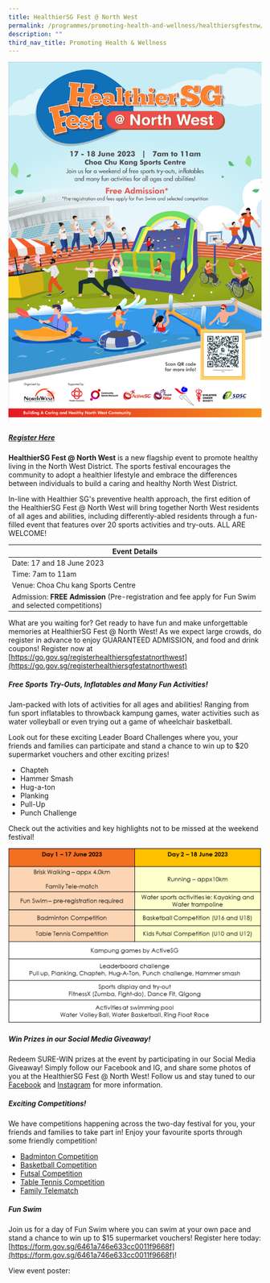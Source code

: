 ```yaml
---
title: HealthierSG Fest @ North West
permalink: /programmes/promoting-health-and-wellness/healthiersgfestnw/
description: ""
third_nav_title: Promoting Health & Wellness
---
```

![](/images/hsg%20main%20poster%203.png)
##### [Register Here](https://go.gov.sg/registerhealthiersgfestatnorthwest)

**HealthierSG Fest @ North West** is a new flagship event to promote healthy living in the North West District. The sports festival encourages the community to adopt a healthier lifestyle and embrace the differences between individuals to build a caring and healthy North West District.

In-line with Healthier SG's preventive health approach, the first edition of the HealthierSG Fest @ North West will bring together North West residents of all ages and abilities, including differently-abled residents through a fun-filled event that features over 20 sports activities and try-outs. ALL ARE WELCOME!

| Event Details | 
| -------- | 
| Date: 17 and 18 June 2023     | 
| Time: 7am to 11am | 
| Venue: Choa Chu kang Sports Centre     | 
| Admission: **FREE Admission** (Pre-registration and fee apply for Fun Swim and selected competitions)   | 

What are you waiting for? Get ready to have fun and make unforgettable memories at HealthierSG Fest @ North West! As we expect large crowds, do register in advance to enjoy GUARANTEED ADMISSION, and food and drink coupons! Register now at [https://go.gov.sg/registerhealthiersgfestatnorthwest](https://go.gov.sg/registerhealthiersgfestatnorthwest)

##### Free Sports Try-Outs, Inflatables and Many Fun Activities!

Jam-packed with lots of activities for all ages and abilities! Ranging from fun sport inflatables to throwback kampung games, water activities such as water volleyball or even trying out a game of wheelchair basketball.

Look out for these exciting Leader Board Challenges where you, your friends and families can participate and stand a chance to win up to $20 supermarket vouchers and other exciting prizes!
* Chapteh
* Hammer Smash
* Hug-a-ton
* Planking
* Pull-Up
* Punch Challenge

Check out the activities and key highlights not to be missed at the weekend festival!

![](/images/table%202.png)

##### Win Prizes in our Social Media Giveaway!

Redeem SURE-WIN prizes at the event by participating in our Social Media Giveaway! Simply follow our Facebook and IG, and share some photos of you at the HealthierSG Fest @ North West! Follow us and stay tuned to our [Facebook](https://www.facebook.com/nwcdc) and [Instagram](https://www.instagram.com/northwestcdc/) for more information.

##### Exciting Competitions!

We have competitions happening across the two-day festival for you, your friends and families to take part in! Enjoy your favourite sports through some friendly competition!

* [Badminton Competition](/files/badminton%20pdf.pdf)
* [Basketball Competition](/files/basketball%20poster.pdf)
* [Futsal Competition](/files/futsal%20poster.pdf)
* [Table Tennis Competition](/files/table%20tennis%20poster.pdf)
* [Family Telematch](/files/family%20telematch.pdf)

##### Fun Swim

Join us for a day of Fun Swim where you can swim at your own pace and stand a chance to win up to $15 supermarket vouchers! Register here today: [https://form.gov.sg/6461a746e633cc0011f9668f](https://form.gov.sg/6461a746e633cc0011f9668f)!

View event poster:
